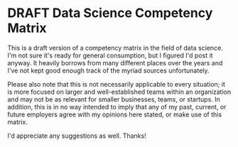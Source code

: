 # DRAFT Data Science Competency Matrix

This is a draft version of a competency matrix in the field of data science. I'm not sure it's ready for general consumption, but I figured I'd post it anyway. It heavily borrows from many different places over the years and I've not kept good enough track of the myriad sources unfortunately.

Please also note that this is not necessarily applicable to every situation; it is more focused on larger and well-established teams within an organization and may not be as relevant for smaller businesses, teams, or startups. In addition, this is in no way intended to imply that any of my past, current, or future employers agree with my opinions here stated, or make use of this matrix.

I'd appreciate any suggestions as well. Thanks!

